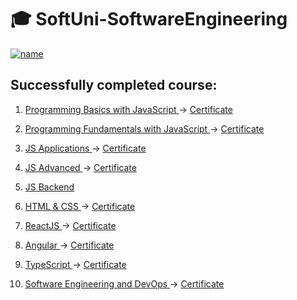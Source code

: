 # :mortar_board: SoftUni-SoftwareEngineering

[![name](https://user-images.githubusercontent.com/106109538/170478726-c7fea6e2-4506-4276-82de-016a2925c2a1.png)](https://about.softuni.bg/)

## Successfully completed course:

1. <a href="https://softuni.bg/trainings/3631/programming-basics-with-javascript-march-2022" > Programming Basics with JavaScript </a> -> <a href="https://softuni.bg/certificates/details/131407/07d5abd0"> Certificate </a>

2. <a href="https://softuni.bg/trainings/3732/programming-fundamentals-with-javascript-may-2022" > Programming Fundamentals with JavaScript </a> -> <a href="https://softuni.bg/certificates/details/139096/af2e1815"> Certificate </a>

3. <a href="https://softuni.bg/trainings/3847/js-applications-october-2022" > JS Applications </a> -> <a href="https://softuni.bg/certificates/details/149751/6d7d589a"> Certificate </a>

4. <a href="https://softuni.bg/trainings/3846/js-advanced-september-2022" > JS Advanced </a> -> <a href="https://softuni.bg/certificates/details/150101/7e5acbac"> Certificate </a>

5. <a href="https://softuni.bg/trainings/4111/js-back-end-may-2023" > JS Backend </a> 

6. <a href="https://softuni.bg/trainings/4114/html-and-css-may-2023" > HTML & CSS </a> -> <a href="https://softuni.bg/certificates/details/174767/1acefd67"> Certificate </a>

7. <a href="https://softuni.bg/trainings/4238/reactjs-october-2023" > ReactJS </a> -> <a href="https://softuni.bg/certificates/details/201178/a4810695"> Certificate </a>

8. <a href="https://softuni.bg/trainings/4112/angular-june-2023" > Angular </a> -> <a href="https://softuni.bg/certificates/details/182987/95874df7"> Certificate </a>

9. <a href="https://softuni.bg/trainings/4343/typescript-october-2023" > TypeScript </a> -> <a href="https://softuni.bg/certificates/details/193664/4b995c82"> Certificate </a>

10. <a href="https://softuni.bg/trainings/4333/software-engineering-and-devops-october-2023" > Software Engineering and DevOps </a> -> <a href="https://softuni.bg/certificates/details/174767/1acefd67"> Certificate </a>
